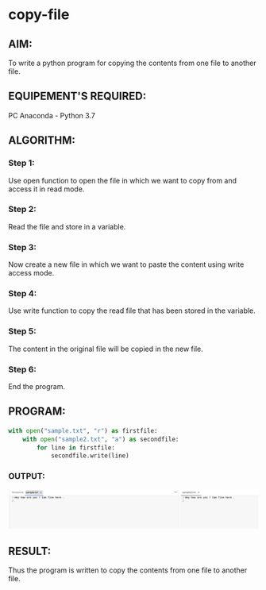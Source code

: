 # copy-file
## AIM:
To write a python program for copying the contents from one file to another file.
## EQUIPEMENT'S REQUIRED: 
PC
Anaconda - Python 3.7
## ALGORITHM: 
### Step 1:
Use open function to open the file in which we want to copy from and access it in read mode.

### Step 2: 
 Read the file and store in a variable.
### Step 3: 
Now create a new file in which we want to paste the content using write access mode.
### Step 4:  
Use write function to copy the read file that has been stored in the variable.
### Step 5: 
The content in the original file will be copied in the new file.
### Step 6: 
End the program.
## PROGRAM:
~~~py
with open("sample.txt", "r") as firstfile:
    with open("sample2.txt", "a") as secondfile:
        for line in firstfile:
            secondfile.write(line)
~~~

### OUTPUT:

![copy file](/copy%20sample.png)

## RESULT:
Thus the program is written to copy the contents from one file to another file.
